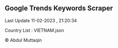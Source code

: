 

## Google Trends Keywords Scraper 
 
Last Update 11-02-2023 , 21:20:34

Country List :
VIETNAM.json



© Abdul Muttaqin 
